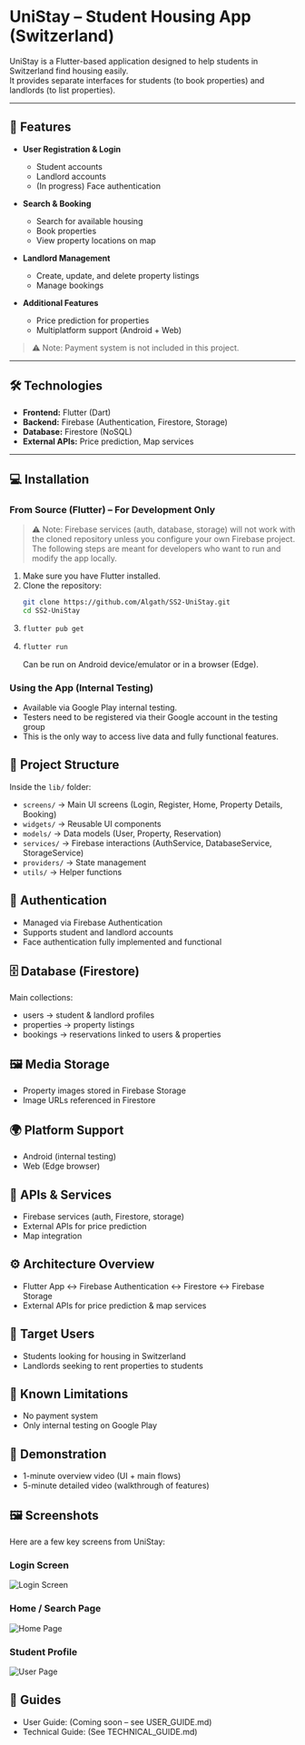 # UniStay – Student Housing App (Switzerland)

UniStay is a Flutter-based application designed to help students in Switzerland find housing easily.  
It provides separate interfaces for students (to book properties) and landlords (to list properties).

---

## 🌟 Features

- **User Registration & Login**
  - Student accounts
  - Landlord accounts
  - (In progress) Face authentication

- **Search & Booking**
  - Search for available housing
  - Book properties
  - View property locations on map

- **Landlord Management**
  - Create, update, and delete property listings
  - Manage bookings

- **Additional Features**
  - Price prediction for properties
  - Multiplatform support (Android + Web)

> ⚠️ Note: Payment system is not included in this project.

---

## 🛠️ Technologies

- **Frontend:** Flutter (Dart)
- **Backend:** Firebase (Authentication, Firestore, Storage)
- **Database:** Firestore (NoSQL)
- **External APIs:** Price prediction, Map services

---

## 💻 Installation

### From Source (Flutter) – For Development Only

> ⚠️ Note: Firebase services (auth, database, storage) will not work with the cloned repository unless you configure your own Firebase project.  
> The following steps are meant for developers who want to run and modify the app locally.

1. Make sure you have Flutter installed.
2. Clone the repository:
   ```bash
   git clone https://github.com/Algath/SS2-UniStay.git
   cd SS2-UniStay
   ```
3. ```bash
   flutter pub get
   ```
4. ```bash
   flutter run
   ```
   Can be run on Android device/emulator or in a browser (Edge).

### Using the App (Internal Testing)
- Available via Google Play internal testing.
- Testers need to be registered via their Google account in the testing group
- This is the only way to access live data and fully functional features.

## 📂 Project Structure
Inside the `lib/` folder:
- `screens/` -> Main UI screens (Login, Register, Home, Property Details, Booking)
- `widgets/` -> Reusable UI components
- `models/` -> Data models (User, Property, Reservation)
- `services/` → Firebase interactions (AuthService, DatabaseService, StorageService)
- `providers/` → State management
- `utils/` → Helper functions

## 🔐 Authentication
- Managed via Firebase Authentication
- Supports student and landlord accounts
- Face authentication fully implemented and functional

## 🗄️ Database (Firestore)
Main collections:
- users → student & landlord profiles
- properties → property listings
- bookings → reservations linked to users & properties

## 🖼️ Media Storage
- Property images stored in Firebase Storage
- Image URLs referenced in Firestore

## 🌍 Platform Support
- Android (internal testing)
- Web (Edge browser)

## 📡 APIs & Services
- Firebase services (auth, Firestore, storage)
- External APIs for price prediction
- Map integration

## ⚙️ Architecture Overview
- Flutter App ↔ Firebase Authentication ↔ Firestore ↔ Firebase Storage
- External APIs for price prediction & map services

## 🎯 Target Users
- Students looking for housing in Switzerland
- Landlords seeking to rent properties to students

## 📄 Known Limitations
- No payment system
- Only internal testing on Google Play

## 🎥 Demonstration
- 1-minute overview video (UI + main flows)
- 5-minute detailed video (walkthrough of features)

## 🖼️ Screenshots
Here are a few key screens from UniStay:
### Login Screen
![Login Screen](images/login_page.png)

### Home / Search Page
![Home Page](images/home_page.png)

### Student Profile
![User Page](images/student_profil.png)

## 📝 Guides
- User Guide: (Coming soon – see USER_GUIDE.md)
- Technical Guide: (See TECHNICAL_GUIDE.md)